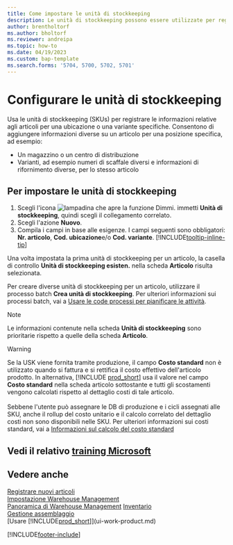 ```yaml
---
title: Come impostare le unità di stockkeeping
description: Le unità di stockkeeping possono essere utilizzate per registrare le informazioni relative agli articoli per una specifica ubicazione o una specifica variante.
author: brentholtorf
ms.author: bholtorf
ms.reviewer: andreipa
ms.topic: how-to
ms.date: 04/19/2023
ms.custom: bap-template
ms.search.forms: '5704, 5700, 5702, 5701'
---
```


# <a name="set-up-stockkeeping-units"></a><a name="set-up-stockkeeping-units"></a>Configurare le unità di stockkeeping

Usa le unità di stockkeeping (SKUs) per registrare le informazioni relative agli articoli per una ubicazione o una variante specifiche. Consentono di aggiungere informazioni diverse su un articolo per una posizione specifica, ad esempio:

* Un magazzino o un centro di distribuzione
* Varianti, ad esempio numeri di scaffale diversi e informazioni di rifornimento diverse, per lo stesso articolo  

## <a name="to-set-up-a-stockkeeping-unit"></a><a name="to-set-up-a-stockkeeping-unit"></a>Per impostare le unità di stockkeeping

1. Scegli l'icona ![lampadina che apre la funzione Dimmi.](media/ui-search/search_small.png "Dimmi cosa vuoi fare") immetti **Unità di stockkeeping**, quindi scegli il collegamento correlato.  
2. Scegli l'azione **Nuovo**.  
3. Compila i campi in base alle esigenze. I campi seguenti sono obbligatori: **Nr. articolo**, **Cod. ubicazione**e/o **Cod. variante**. [!INCLUDE[tooltip-inline-tip](includes/tooltip-inline-tip_md.md)]  

Una volta impostata la prima unità di stockkeeping per un articolo, la casella di controllo **Unità di stockkeeping esisten.** nella scheda **Articolo** risulta selezionata.  

Per creare diverse unità di stockkeeping per un articolo, utilizzare il processo batch **Crea unità di stockkeeping**. Per ulteriori informazioni sui processi batch, vai a [Usare le code processi per pianificare le attività](admin-job-queues-schedule-tasks.md).  

> [!NOTE]  
> Le informazioni contenute nella scheda **Unità di stockkeeping** sono prioritarie rispetto a quelle della scheda **Articolo**.

> [!Warning]
> Se la USK viene fornita tramite produzione, il campo **Costo standard** non è utilizzato quando si fattura e si rettifica il costo effettivo dell'articolo prodotto. In alternativa, [!INCLUDE [prod_short](includes/prod_short.md)] usa il valore nel campo **Costo standard** nella scheda articolo sottostante e tutti gli scostamenti vengono calcolati rispetto al dettaglio costi di tale articolo.<br><br>
> Sebbene l'utente può assegnare le DB di produzione e i cicli assegnati alle SKU, anche il rollup del costo unitario e il calcolo correlato del dettaglio costi non sono disponibili nelle SKU. Per ulteriori informazioni sui costi standard, vai a [Informazioni sul calcolo del costo standard](finance-about-calculating-standard-cost.md)

## <a name="see-related-microsoft-training"></a><a name="see-related-microsoft-training"></a>Vedi il relativo [training Microsoft](/training/modules/control-inventory-multiple-locations/)

## <a name="see-also"></a><a name="see-also"></a>Vedere anche

[Registrare nuovi articoli](inventory-how-register-new-items.md)  
[Impostazione Warehouse Management](warehouse-setup-warehouse.md)  
[Panoramica di Warehouse Management](design-details-warehouse-management.md)
[Inventario](inventory-manage-inventory.md)  
[Gestione assemblaggio](assembly-assemble-items.md)    
[Usare [!INCLUDE[prod_short](includes/prod_short.md)]](ui-work-product.md)  

[!INCLUDE[footer-include](includes/footer-banner.md)]
